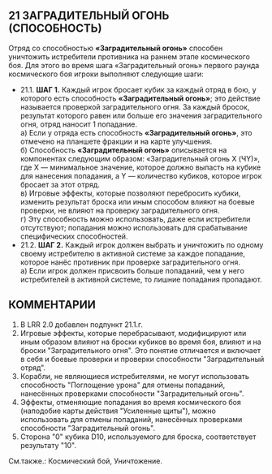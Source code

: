 21 ЗАГРАДИТЕЛЬНЫЙ ОГОНЬ (СПОСОБНОСТЬ)
---

Отряд со способностью **«Заградительный огонь»** способен уничтожить истребители противника на раннем этапе космического боя. Для этого во время шага «Заградительный огонь» первого раунда космического боя игроки выполняют следующие шаги:
* 21.1. **ШАГ 1.** Каждый игрок бросает кубик за каждый отряд в бою, у которого есть способность **«Заградительный огонь»**; это действие называется проверкой заградительного огня. За каждый бросок, результат которого равен или больше его значения заградительного огня, отряд наносит 1 попадание.  
  а) Если у отряда есть способность **«Заградительный огонь»**, это отмечено на планшете фракции и на карте улучшения.  
  б) Способность **«Заградительный огонь»** описывается на компонентах следующим образом: «Заградительный огонь X (ЧY)», где X — минимальное значение, которое должно выпасть на кубике для нанесения попадания, а Y — количество кубиков, которое игрок 
бросает за этот отряд.  
  в) Игровые эффекты, которые позволяют перебросить кубики, изменить результат броска или иным способом влияют на боевые проверки, не влияют на проверку заградительного огня.  
  г) Эту способность можно использовать, даже если истребители отсутствуют; попадания можно использовать для срабатывание специфических способностей.
* 21.2. **ШАГ 2.** Каждый игрок должен выбрать и уничтожить по одному своему истребителю в активной системе за каждое попадание, которое нанёс противник при проверке заградительного огня.  
  а) Если игрок должен присвоить больше попаданий, чем у него истребителей в активной системе, то лишние попадания пропадают.

КОММЕНТАРИИ
---
1. В LRR 2.0 добавлен подпункт 21.1.г.
2. Игровые эффекты, которые перебрасывают, модифицируют или иным образом влияют на броски кубиков во время боя, влияют и на броски "Заградительного огня". Это понятие отличается и включает в себя и боевые проверки и проверки способности "Заградительный отряд".
3. Корабли, не являющиеся истребителями, не могут использовать способность "Поглощение урона" для отмены попаданий, нанесённых проверками способности "Заградительный огонь".
4. Эффекты, отменяющие попадания во время космического боя (наподобие карты действия "Усиленные щиты"), можно использовать для отмены попаданий, нанесённых проверками способности "Заградительный огонь".
5. Сторона "0" кубика D10, используемого для броска, соответствует результату "10".

См.также.: Космический бой, Уничтожение.
